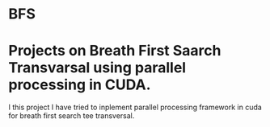 # BFS
# Projects on Breath First Saarch Transvarsal using parallel processing in CUDA.
I this project I have tried to inplement parallel processing framework in cuda for breath first search tee transversal.

